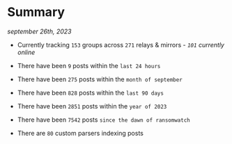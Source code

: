 
# Summary
_september 26th, 2023_

- Currently tracking `153` groups across `271` relays & mirrors - _`101` currently online_

- There have been `9` posts within the `last 24 hours`

- There have been `275` posts within the `month of september`

- There have been `828` posts within the `last 90 days`

- There have been `2851` posts within the `year of 2023`

- There have been `7542` posts `since the dawn of ransomwatch`

- There are `80` custom parsers indexing posts
